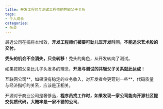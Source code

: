 ```yaml
---
title: 开发工程师与测试工程师的共轭父子关系
tags:
- 个人成长
categories:
- 杂谈
---
```



最近公司在搞将本增效，**开发工程师们被要可劲儿压开发时间，不能追求艺术般的交付。**

**秃头的机会不会消失，只会转移**！秃头的角色，从开发转向了测试。

如果按照父亲比儿子头发多的理念，**开发与测试的共轭父子关系就此达成**！

互联网公司**，如果没有稳定的业务收入，对开发者会更苛刻一些**，代码质量与经济指标的关系，应该是正相关。

开源对于商业公司是奢侈品，**程序员找工作时，如果发现一家公司能向开源社区提交优质代码，大概率是一家不错的公司**。
